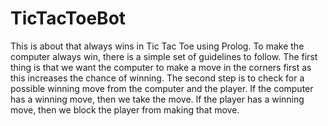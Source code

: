 # TicTacToeBot
This is about that always wins in Tic Tac Toe using Prolog. To make the computer always win, there is a simple set of guidelines to follow. The first thing is that we want the computer to make a move in the corners first as this increases the chance of winning. The second step is to check for a possible winning move from the computer and the player. If the computer has a winning move, then we take the move. If the player has a winning move, then we block the player from making that move.
